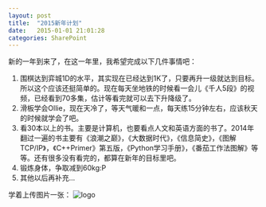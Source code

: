 ```yaml
---
layout: post
title:  "2015新年计划"
date:   2015-01-01 21:01:28
categories: SharePoint
---
```

新的一年到来了，在这一年里，我希望完成以下几件事情吧：

1. 围棋达到弈城1D的水平，其实现在已经达到1K了，只要再升一级就达到目标。所以这个应该还挺简单的。现在每天坐地铁的时候看一会儿《千人5段》的视频，已经看到70多集，估计等看完就可以去下升降级了。
2. 滑板学会Ollie，现在天冷了，等天气暖和一点，每天练15分钟左右，应该秋天的时候就学会了吧。
3. 看30本以上的书。主要是计算机，也要看点人文和英语方面的书了。2014年翻过一遍的书主要有《浪潮之巅》，《大数据时代》，《信息简史》，《图解TCP/IP》，《C++Primer》第五版，《Python学习手册》，《番茄工作法图解》等等。还有很多没有看完的，都算在新年的目标里吧。
4. 锻炼身体，争取减到60kg:P
5. 其他以后再补充...

学着上传图片一张：
![logo](http://tengrui.github.io/public/upload/logo-2x.png)